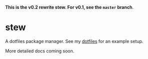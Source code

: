 **This is the v0.2 rewrite stew. For v0.1, see the `master` branch**.

# stew

A dotfiles package manager. See my [dotfiles](https://github.com/Dophin2009/dotfiles) for an example
setup.

More detailed docs coming soon.
